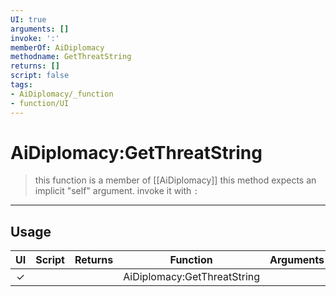 ```yaml
---
UI: true
arguments: []
invoke: ':'
memberOf: AiDiplomacy
methodname: GetThreatString
returns: []
script: false
tags:
- AiDiplomacy/_function
- function/UI
---
```

# AiDiplomacy:GetThreatString
> this function is a member of [[AiDiplomacy]]
> this method expects an implicit "self" argument. invoke it with `:`
-----
## Usage
|  UI | Script | Returns | Function | Arguments |
|:---:|:------:|-------:|:--------:|:---------|
|✓| ||AiDiplomacy:GetThreatString||
